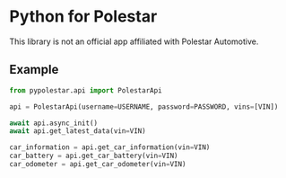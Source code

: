 # Python for Polestar

This library is not an official app affiliated with Polestar Automotive.


## Example

```python
from pypolestar.api import PolestarApi

api = PolestarApi(username=USERNAME, password=PASSWORD, vins=[VIN])

await api.async_init()
await api.get_latest_data(vin=VIN)

car_information = api.get_car_information(vin=VIN)
car_battery = api.get_car_battery(vin=VIN)
car_odometer = api.get_car_odometer(vin=VIN)
```
